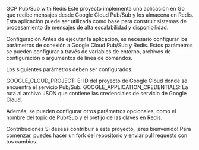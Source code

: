 GCP Pub/Sub with Redis
Este proyecto implementa una aplicación en Go que recibe mensajes desde Google Cloud Pub/Sub y los almacena en Redis. Esta aplicación puede ser utilizada como base para construir sistemas de procesamiento de mensajes de alta escalabilidad y disponibilidad.


Configuración
Antes de ejecutar la aplicación, es necesario configurar los parámetros de conexión a Google Cloud Pub/Sub y Redis. Estos parámetros se pueden configurar a través de variables de entorno, archivos de configuración o argumentos de línea de comandos.

Los siguientes parámetros deben ser configurados:

GOOGLE_CLOUD_PROJECT: El ID del proyecto de Google Cloud donde se encuentra el servicio Pub/Sub.
GOOGLE_APPLICATION_CREDENTIALS: La ruta al archivo JSON que contiene las credenciales de servicio de Google Cloud.

Además, se pueden configurar otros parámetros opcionales, como el nombre del topic de Pub/Sub y el prefijo de las claves en Redis.




Contribuciones
Si deseas contribuir a este proyecto, ¡eres bienvenido! Para comenzar, puedes hacer un fork del repositorio y enviar pull requests con tus cambios.

